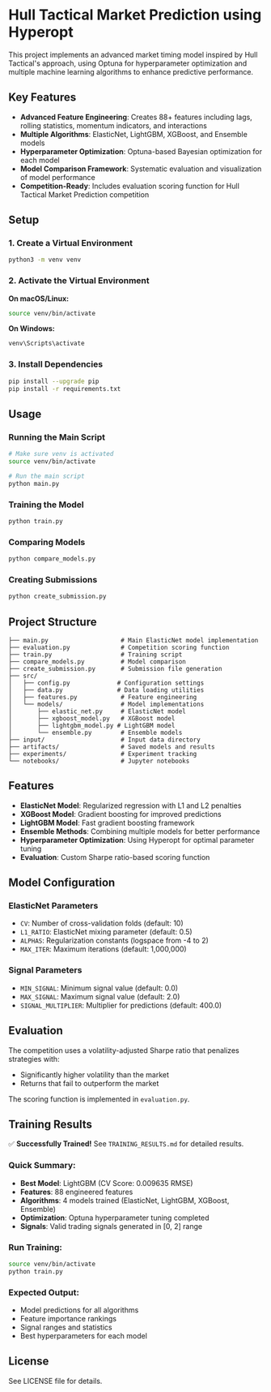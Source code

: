 # Hull Tactical Market Prediction using Hyperopt

This project implements an advanced market timing model inspired by Hull Tactical's approach, using Optuna for hyperparameter optimization and multiple machine learning algorithms to enhance predictive performance.

## Key Features

- **Advanced Feature Engineering**: Creates 88+ features including lags, rolling statistics, momentum indicators, and interactions
- **Multiple Algorithms**: ElasticNet, LightGBM, XGBoost, and Ensemble models
- **Hyperparameter Optimization**: Optuna-based Bayesian optimization for each model
- **Model Comparison Framework**: Systematic evaluation and visualization of model performance
- **Competition-Ready**: Includes evaluation scoring function for Hull Tactical Market Prediction competition

## Setup

### 1. Create a Virtual Environment

```bash
python3 -m venv venv
```

### 2. Activate the Virtual Environment

**On macOS/Linux:**
```bash
source venv/bin/activate
```

**On Windows:**
```bash
venv\Scripts\activate
```

### 3. Install Dependencies

```bash
pip install --upgrade pip
pip install -r requirements.txt
```

## Usage

### Running the Main Script

```bash
# Make sure venv is activated
source venv/bin/activate

# Run the main script
python main.py
```

### Training the Model

```bash
python train.py
```

### Comparing Models

```bash
python compare_models.py
```

### Creating Submissions

```bash
python create_submission.py
```

## Project Structure

```
├── main.py                    # Main ElasticNet model implementation
├── evaluation.py              # Competition scoring function
├── train.py                   # Training script
├── compare_models.py          # Model comparison
├── create_submission.py       # Submission file generation
├── src/
│   ├── config.py             # Configuration settings
│   ├── data.py               # Data loading utilities
│   ├── features.py            # Feature engineering
│   └── models/                # Model implementations
│       ├── elastic_net.py     # ElasticNet model
│       ├── xgboost_model.py   # XGBoost model
│       ├── lightgbm_model.py # LightGBM model
│       └── ensemble.py        # Ensemble models
├── input/                     # Input data directory
├── artifacts/                 # Saved models and results
├── experiments/               # Experiment tracking
└── notebooks/                 # Jupyter notebooks

```

## Features

- **ElasticNet Model**: Regularized regression with L1 and L2 penalties
- **XGBoost Model**: Gradient boosting for improved predictions
- **LightGBM Model**: Fast gradient boosting framework
- **Ensemble Methods**: Combining multiple models for better performance
- **Hyperparameter Optimization**: Using Hyperopt for optimal parameter tuning
- **Evaluation**: Custom Sharpe ratio-based scoring function

## Model Configuration

### ElasticNet Parameters
- `CV`: Number of cross-validation folds (default: 10)
- `L1_RATIO`: ElasticNet mixing parameter (default: 0.5)
- `ALPHAS`: Regularization constants (logspace from -4 to 2)
- `MAX_ITER`: Maximum iterations (default: 1,000,000)

### Signal Parameters
- `MIN_SIGNAL`: Minimum signal value (default: 0.0)
- `MAX_SIGNAL`: Maximum signal value (default: 2.0)
- `SIGNAL_MULTIPLIER`: Multiplier for predictions (default: 400.0)

## Evaluation

The competition uses a volatility-adjusted Sharpe ratio that penalizes strategies with:
- Significantly higher volatility than the market
- Returns that fail to outperform the market

The scoring function is implemented in `evaluation.py`.

## Training Results

✅ **Successfully Trained!** See `TRAINING_RESULTS.md` for detailed results.

### Quick Summary:
- **Best Model**: LightGBM (CV Score: 0.009635 RMSE)
- **Features**: 88 engineered features
- **Algorithms**: 4 models trained (ElasticNet, LightGBM, XGBoost, Ensemble)
- **Optimization**: Optuna hyperparameter tuning completed
- **Signals**: Valid trading signals generated in [0, 2] range

### Run Training:
```bash
source venv/bin/activate
python train.py
```

### Expected Output:
- Model predictions for all algorithms
- Feature importance rankings
- Signal ranges and statistics
- Best hyperparameters for each model

## License

See LICENSE file for details.